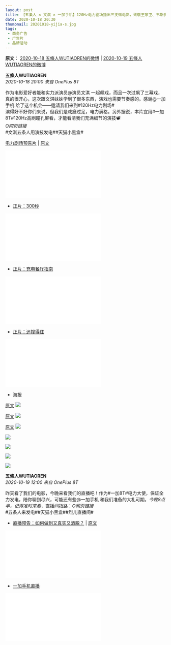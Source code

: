 ```yaml
---
layout: post
title: 【五条人 × 文淇 × 一加手机】120Hz电力剧场播出三支微电影，致敬王家卫、韦斯安德森、昆汀
date: 2020-10-18 20:30
thumbnail: 20201018-yijia-s.jpg
tags:
 - 商务广告
 - 广告片
 - 品牌活动
---
```


**原文**： [2020-10-18 五條人WUTIAOREN的微博](https://weibo.com/1767922590/JpN5qhdR2) \| [2020-10-19 五條人WUTIAOREN的微博](https://weibo.com/1767922590/JpTn6jzVW)

**五條人WUTIAOREN**  
*2020-10-18 20:00 来自 OnePlus 8T*

作为电影爱好者能和实力派演员@演员文淇 一起飙戏，而且一次过飙了三幕戏，真的很开心，这次跟文淇妹妹学到了很多东西，演戏也需要节奏感的。感谢@一加手机 给了这个机会——邀请我们来到#120Hz电力剧场#  
演得好不好你们来说，但我们是戏瘾过足，电力满格。另外据说，本片宜用#一加8T#120Hz高刷瞳孔屏看，才能看清我们充满细节的演技📽  
*O网页链接*  
#文淇五条人用演技发电##天猫小黑盒#

[电力剧场预告片](https://www.bilibili.com/video/BV1jT4y1K7jB?p=35) \| [原文](https://weibo.com/3871046669/JptrL1ucG)
<div class="iframe-container"><iframe class="responsive-iframe" src="//player.bilibili.com/player.html?aid=928718110&bvid=BV1jT4y1K7jB&cid=284778536&page=35" frameborder="no" allowfullscreen="true"></iframe></div>

* [正片：300秒](https://www.bilibili.com/video/BV13K411A7kZ)  
<div class="iframe-container"><iframe class="responsive-iframe" src="//player.bilibili.com/player.html?aid=499966781&bvid=BV13K411A7kZ&cid=246908977&page=1" frameborder="no" allowfullscreen="true"></iframe></div>

* [正片：充电餐厅指南](https://www.bilibili.com/video/BV1DK4y1h7qJ)  
<div class="iframe-container"><iframe class="responsive-iframe" src="//player.bilibili.com/player.html?aid=884965972&bvid=BV1DK4y1h7qJ&cid=246910566&page=1" frameborder="no" allowfullscreen="true"></iframe></div>

* [正片：还撑得住](https://www.bilibili.com/video/BV1Fz4y1o7bb)
<div class="iframe-container"><iframe class="responsive-iframe" src="//player.bilibili.com/player.html?aid=584913943&bvid=BV1Fz4y1o7bb&cid=246911053&page=1" frameborder="no" allowfullscreen="true"></iframe></div>

* 海报

[原文](https://weibo.com/3871046669/JpqySBSHP)
![](https://wx4.sinaimg.cn/mw1024/004dYw4Bly1gjqz4vfk2hj60u01aux6s02.jpg)

[原文](https://weibo.com/3871046669/JpSYK30Zu)
![](https://wx2.sinaimg.cn/mw1024/004dYw4Bgy1gjubgzzk4zj60u01auhdv02.jpg)

[原文](https://weibo.com/3871046669/JpJYxow7m)
![](https://wx2.sinaimg.cn/mw1024/004dYw4Bgy1gjtcssj5xbj60u01auqv702.jpg)

![](https://wx4.sinaimg.cn/mw1024/004dYw4Bgy1gjtcstv6rij60u01b67wo02.jpg)

![](https://wx3.sinaimg.cn/mw1024/004dYw4Bgy1gjtcssl8coj60u01b6x6r02.jpg)

![](https://wx4.sinaimg.cn/mw1024/004dYw4Bgy1gjtcu0eal7j60ge0pr7wh02.jpg)

![](http://mmbiz.qpic.cn/mmbiz/TEE21T5ibUlpZVsRA5GQofengZhG0dcljHOgD3J7SjJ7Gtn8z4Bby7ksd46rQloZ3A00vlr9dlhK5ZUKFBziba9g/640?wx_fmt=jpeg&tp=webp&wxfrom=5&wx_lazy=1&wx_co=1)

**五條人WUTIAOREN**  
*2020-10-19 12:00 来自 OnePlus 8T*

昨天看了我们的电影，今晚来看我们的直播吧！作为#一加8T#电力大使，保证全力发电，陪你聊到尽兴，可能还有些@一加手机 和我们准备的大礼可期。*今晚8点半，记得准时来看*，直播间指路：*O网页链接*  
#五条人来发电##天猫小黑盒##烈儿直播间# ​​​ ​​​​

* [直播预告：如何做到又真实又洒脱？](https://www.bilibili.com/video/BV1jT4y1K7jB?p=38) \| [原文](https://weibo.com/3871046669/JpKJjncfh)
<div class="iframe-container"><iframe class="responsive-iframe" src="//player.bilibili.com/player.html?aid=928718110&bvid=BV1jT4y1K7jB&cid=284784194&page=38" frameborder="no" allowfullscreen="true"></iframe></div>

* [一加手机直播](https://www.bilibili.com/video/BV1jT4y1K7jB?p=37)
<div class="iframe-container"><iframe class="responsive-iframe" src="//player.bilibili.com/player.html?aid=928718110&bvid=BV1jT4y1K7jB&cid=286277375&page=37" frameborder="no" allowfullscreen="true"></iframe></div>




